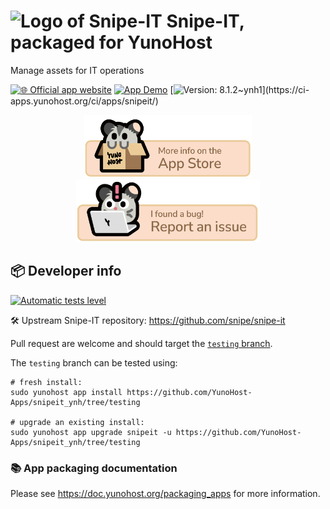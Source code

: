 <!--
N.B.: This README was automatically generated by <https://github.com/YunoHost/apps_tools/blob/main/readme_generator>
It shall NOT be edited by hand.
-->

<h1>
  <img src="https://raw.githubusercontent.com/YunoHost/apps/main/logos/snipeit.png" width="32px" alt="Logo of Snipe-IT">
  Snipe-IT, packaged for YunoHost
</h1>

Manage assets for IT operations

[![🌐 Official app website](https://img.shields.io/badge/Official_app_website-darkgreen?style=for-the-badge)](https://snipeitapp.com)
[![App Demo](https://img.shields.io/badge/App_Demo-blue?style=for-the-badge)](https://snipeitapp.com/demo/)
[![Version: 8.1.2~ynh1](https://img.shields.io/badge/Version-8.1.2~ynh1-rgba(0,150,0,1)?style=for-the-badge)](https://ci-apps.yunohost.org/ci/apps/snipeit/)

<div align="center">
<a href="https://apps.yunohost.org/app/snipeit"><img height="100px" src="https://github.com/YunoHost/yunohost-artwork/raw/refs/heads/main/badges/neopossum-badges/badge_more_info_on_the_appstore.svg"/></a>
<a href="https://github.com/YunoHost-Apps/snipeit_ynh/issues"><img height="100px" src="https://github.com/YunoHost/yunohost-artwork/raw/refs/heads/main/badges/neopossum-badges/badge_report_an_issue.svg"/></a>
</div>

## 📦 Developer info

[![Automatic tests level](https://apps.yunohost.org/badge/cilevel/snipeit)](https://ci-apps.yunohost.org/ci/apps/snipeit/)

🛠️ Upstream Snipe-IT repository: <https://github.com/snipe/snipe-it>

Pull request are welcome and should target the [`testing` branch](https://github.com/YunoHost-Apps/snipeit_ynh/tree/testing).

The `testing` branch can be tested using:
```
# fresh install:
sudo yunohost app install https://github.com/YunoHost-Apps/snipeit_ynh/tree/testing

# upgrade an existing install:
sudo yunohost app upgrade snipeit -u https://github.com/YunoHost-Apps/snipeit_ynh/tree/testing
```

### 📚 App packaging documentation

Please see <https://doc.yunohost.org/packaging_apps> for more information.